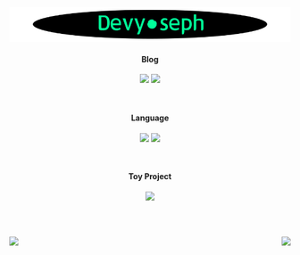 ![title](./img/title.gif)

<div align="center">

#### Blog 
 
<a href="https://blog.naver.com/josephdev123"><img src="https://img.shields.io/badge/Naver-03C75A?style=for-the-badge&logo=Naver&logoColor=white"/></a>
<a href="https://devyoseph.tistory.com/"><img src="https://img.shields.io/badge/TISTORY-d95d32?style=for-the-badge&logo=Kakao&logoColor=white"/></a>  

</br>

#### Language
  
<img src="https://img.shields.io/badge/Java-007396?style=for-the-badge&logo=Java&logoColor=white"/></a>
<img src="https://img.shields.io/badge/JavaScript-F7DF1E?style=for-the-badge&logo=JavaScript&logoColor=black"/></a>

</br>

#### Toy Project
  
<a href="https://devyoseph.github.io/start.html"><img src="https://img.shields.io/badge/Project_01-000000?style=for-the-badge&logo=JavaScript&logoColor=white"/></a>

</div>

</br>
</br>

<img align='left' src="https://github-readme-stats.vercel.app/api?username=devyoseph" height="165"><img align='right' src="http://mazassumnida.wtf/api/v2/generate_badge?boj=josephdev">
